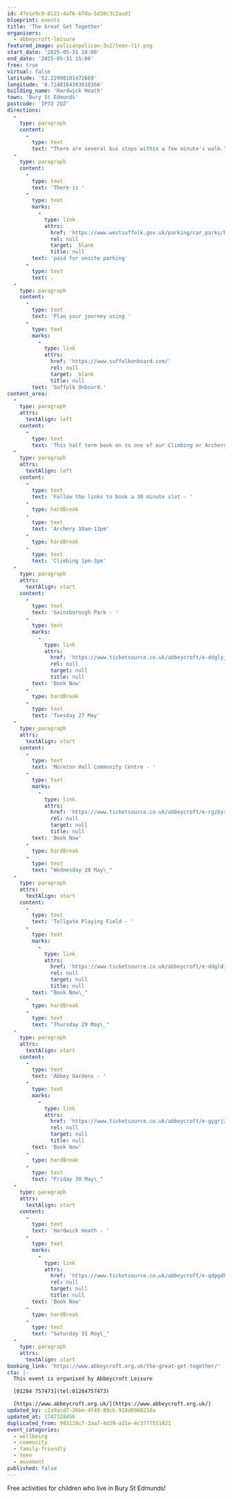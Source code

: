 ```yaml
---
id: 47e1e9c9-8121-4af6-b7da-5d38c3c2aad1
blueprint: events
title: 'The Great Get Together'
organisers:
  - abbeycroft-leisure
featured_image: pelicanpelican-3x2/teen-(1).png
start_date: '2025-05-31 10:00'
end_date: '2025-05-31 15:00'
free: true
virtual: false
latitude: '52.22998101472669'
longitude: '0.7148164303618366'
building_name: 'Hardwick Heath'
town: 'Bury St Edmunds'
postcode: 'IP33 2QZ'
directions:
  -
    type: paragraph
    content:
      -
        type: text
        text: "There are several bus stops within a few minute's walk."
  -
    type: paragraph
    content:
      -
        type: text
        text: 'There is '
      -
        type: text
        marks:
          -
            type: link
            attrs:
              href: 'https://www.westsuffolk.gov.uk/parking/car_parks/bse_car_parks/hardwick-heath-car-park.cfm'
              rel: null
              target: _blank
              title: null
        text: 'paid for onsite parking'
      -
        type: text
        text: .
  -
    type: paragraph
    content:
      -
        type: text
        text: 'Plan your journey using '
      -
        type: text
        marks:
          -
            type: link
            attrs:
              href: 'https://www.suffolkonboard.com/'
              rel: null
              target: _blank
              title: null
        text: 'Suffolk Onboard.'
content_area:
  -
    type: paragraph
    attrs:
      textAlign: left
    content:
      -
        type: text
        text: 'This half term book on to one of our Climbing or Archery drop in sessions running right around the town.'
  -
    type: paragraph
    attrs:
      textAlign: left
    content:
      -
        type: text
        text: 'Follow the links to book a 30 minute slot - '
      -
        type: hardBreak
      -
        type: text
        text: 'Archery 10am-12pm'
      -
        type: hardBreak
      -
        type: text
        text: 'Climbing 1pm-3pm'
  -
    type: paragraph
    attrs:
      textAlign: start
    content:
      -
        type: text
        text: 'Gainsborough Park - '
      -
        type: text
        marks:
          -
            type: link
            attrs:
              href: 'https://www.ticketsource.co.uk/abbeycroft/e-ddglyj'
              rel: null
              target: null
              title: null
        text: 'Book Now'
      -
        type: hardBreak
      -
        type: text
        text: 'Tuesday 27 May'
  -
    type: paragraph
    attrs:
      textAlign: start
    content:
      -
        type: text
        text: 'Moreton Hall Community Centre - '
      -
        type: text
        marks:
          -
            type: link
            attrs:
              href: 'https://www.ticketsource.co.uk/abbeycroft/e-rgzbyx'
              rel: null
              target: null
              title: null
        text: 'Book Now'
      -
        type: hardBreak
      -
        type: text
        text: "Wednesday 28 May\_"
  -
    type: paragraph
    attrs:
      textAlign: start
    content:
      -
        type: text
        text: 'Tollgate Playing Field - '
      -
        type: text
        marks:
          -
            type: link
            attrs:
              href: 'https://www.ticketsource.co.uk/abbeycroft/e-ddgldj'
              rel: null
              target: null
              title: null
        text: "Book Now\_"
      -
        type: hardBreak
      -
        type: text
        text: "Thursday 29 May\_"
  -
    type: paragraph
    attrs:
      textAlign: start
    content:
      -
        type: text
        text: 'Abbey Gardens - '
      -
        type: text
        marks:
          -
            type: link
            attrs:
              href: 'https://www.ticketsource.co.uk/abbeycroft/e-gygrjz'
              rel: null
              target: null
              title: null
        text: 'Book Now'
      -
        type: hardBreak
      -
        type: text
        text: "Friday 30 May\_"
  -
    type: paragraph
    attrs:
      textAlign: start
    content:
      -
        type: text
        text: 'Hardwick Heath - '
      -
        type: text
        marks:
          -
            type: link
            attrs:
              href: 'https://www.ticketsource.co.uk/abbeycroft/e-qdpgdk'
              rel: null
              target: null
              title: null
        text: 'Book Now'
      -
        type: hardBreak
      -
        type: text
        text: "Saturday 31 May\_"
  -
    type: paragraph
    attrs:
      textAlign: start
booking_link: 'https://www.abbeycroft.org.uk/the-great-get-together/'
cta: |-
  This event is organised by Abbeycroft Leisure

  [01284 757473](tel:01284757473)

  [https://www.abbeycroft.org.uk/](https://www.abbeycroft.org.uk/)
updated_by: c2a9acd7-26be-4f49-89cb-918d0960210a
updated_at: 1747328456
duplicated_from: 993128c7-2aa7-4d39-a21e-4c3777551821
event_categories:
  - wellbeing
  - community
  - family-friendly
  - teen
  - movement
published: false
---
```

Free activities for children who live in Bury St Edmunds!